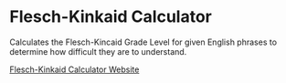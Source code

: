 # Flesch-Kinkaid Calculator
Calculates the Flesch-Kincaid Grade Level for given English phrases to determine how difficult they are to understand.

[Flesch-Kinkaid Calculator Website](https://eccos.github.io/fleschKinkaid/)